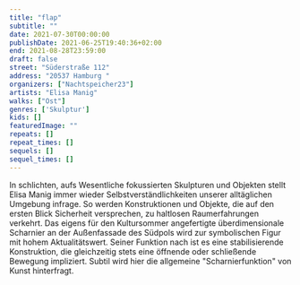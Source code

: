 ```yaml
---
title: "flap"
subtitle: ""
date: 2021-07-30T00:00:00
publishDate: 2021-06-25T19:40:36+02:00
end: 2021-08-28T23:59:00
draft: false
street: "Süderstraße 112"
address: "20537 Hamburg "
organizers: ["Nachtspeicher23"]
artists: "Elisa Manig"
walks: ["Ost"]
genres: ['Skulptur']
kids: []
featuredImage: ""
repeats: []
repeat_times: []
sequels: []
sequel_times: []
---
```


In schlichten, aufs Wesentliche fokussierten Skulpturen und Objekten stellt Elisa Manig immer wieder Selbstverständlichkeiten unserer alltäglichen Umgebung infrage. So werden Konstruktionen und Objekte, die auf den ersten Blick Sicherheit versprechen, zu haltlosen Raumerfahrungen verkehrt. Das eigens für den Kultursommer angefertigte überdimensionale Scharnier an der Außenfassade des Südpols wird zur symbolischen Figur mit hohem Aktualitätswert. Seiner Funktion nach ist es eine stabilisierende Konstruktion, die gleichzeitig stets eine öffnende oder schließende Bewegung impliziert. Subtil wird hier die allgemeine "Scharnierfunktion" von Kunst hinterfragt. 